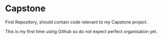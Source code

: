# Capstone
First Repository, should contain code relevant to my Capstone project.

This is my first time using Github so do not expect perfect organisation yet.
